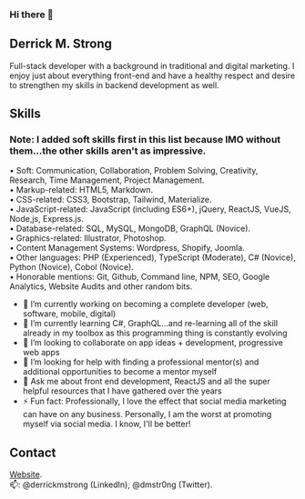 ### Hi there 👋

<!--
**derrickmstrong/derrickmstrong** is a ✨ _special_ ✨ repository because its `README.md` (this file) appears on your GitHub profile.
-->


## Derrick M. Strong
Full-stack developer with a background in traditional and digital marketing. I enjoy just about everything front-end and have a healthy respect and desire to strengthen my skills in backend development as well.      

## Skills
### Note: I added soft skills first in this list because IMO without them...the other skills aren't as impressive.     
• Soft: Communication, Collaboration, Problem Solving, Creativity, Research, Time Management, Project Management.      
• Markup-related: HTML5, Markdown.     
• CSS-related: CSS3, Bootstrap, Tailwind, Materialize.       
• JavaScript-related: JavaScript (including ES6+), jQuery, ReactJS, VueJS, Node,js, Express.js.    
• Database-related: SQL, MySQL, MongoDB, GraphQL (Novice).         
• Graphics-related: Illustrator, Photoshop.   
• Content Management Systems: Wordpress, Shopify, Joomla.   
• Other languages: PHP (Experienced), TypeScript (Moderate), C# (Novice), Python (Novice), Cobol (Novice).   
• Honorable mentions: Git, Github, Command line, NPM, SEO, Google Analytics, Website Audits and other random bits.      

- 🔭 I’m currently working on becoming a complete developer (web, software, mobile, digital)
- 🌱 I’m currently learning C#, GraphQL...and re-learning all of the skill already in my toolbox as this programming thing is constantly evolving
- 👯 I’m looking to collaborate on app ideas + development, progressive web apps
- 🤔 I’m looking for help with finding a professional mentor(s) and additional opportunities to become a mentor myself
- 💬 Ask me about front end development, ReactJS and all the super helpful resources that I have gathered over the years
- ⚡ Fun fact: Professionally, I love the effect that social media marketing can have on any business. Personally, I am the worst at promoting myself via social media. I know, I'll be better!

## Contact
<a href="http://www.derrickstrong.com/" target="_blank">Website</a>.   
📫: @derrickmstrong (LinkedIn), @dmstr0ng (Twitter).   
